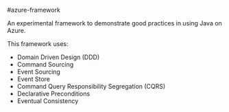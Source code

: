 #azure-framework

An experimental framework to demonstrate good practices in using Java on Azure.

This framework uses:
* Domain Driven Design (DDD)
* Command Sourcing
* Event Sourcing
* Event Store
* Command Query Responsibility Segregation (CQRS)
* Declarative Preconditions
* Eventual Consistency
